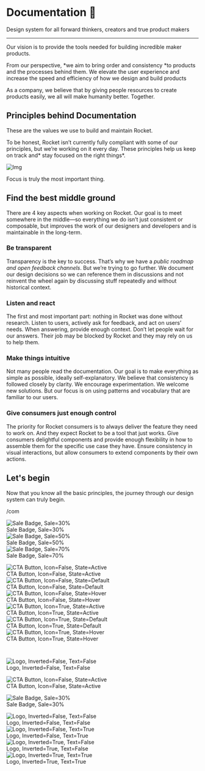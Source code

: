 
# Documentation 🚀

Design system for all forward thinkers, creators and true product makers

---

Our vision is to provide the tools needed for building incredible maker products.

From our perspective, *we aim to bring order and consistency *to products and the processes behind them. We elevate the user experience and increase the speed and efficiency of how we design and build products

As a company, we believe that by giving people resources to create products easily, we all will make humanity better. Together.

## Principles behind Documentation

These are the values we use to build and maintain Rocket.

To be honest, Rocket isn’t currently fully compliant with some of our principles, but we’re working on it every day. These principles help us keep on track and* stay focused on the right things*.

![Img](https://studio-assets.supernova.io/design-systems/14533/9289758a-6300-472a-bbc6-a57098081abf.jpeg)

Focus is truly the most important thing.

## Find the best middle ground

There are 4 key aspects when working on Rocket. Our goal is to meet somewhere in the middle—so everything we do isn’t just consistent or composable, but improves the work of our designers and developers and is maintainable in the long-term.

### Be transparent

Transparency is the key to success. That’s why we have a *public roadmap and open feedback channels*. But we’re trying to go further. We document our design decisions so we can reference them in discussions and not reinvent the wheel again by discussing stuff repeatedly and without historical context.

### Listen and react

The first and most important part: nothing in Rocket was done without research. Listen to users, actively ask for feedback, and act on users’ needs. When answering, provide enough context. Don’t let people wait for our answers. Their job may be blocked by Rocket and they may rely on us to help them.

### Make things intuitive

Not many people read the documentation. Our goal is to make everything as simple as possible, ideally self-explanatory. We believe that consistency is followed closely by clarity. We encourage experimentation. We welcome new solutions. But our focus is on using patterns and vocabulary that are familiar to our users.

### Give consumers just enough control

The priority for Rocket consumers is to always deliver the feature they need to work on. And they expect Rocket to be a tool that just works. Give consumers delightful components and provide enough flexibility in how to assemble them for the specific use case they have. Ensure consistency in visual interactions, but allow consumers to extend components by their own actions.

## Let's begin

Now that you know all the basic principles, the journey through our design system can truly begin.

/com

  
![Sale Badge, Sale=30%](https://studio-assets.supernova.io/design-systems/14533/60b68aed-f3bc-4a5e-8ba5-44c434eea365.png)  
Sale Badge, Sale=30%  
![Sale Badge, Sale=50%](https://studio-assets.supernova.io/design-systems/14533/41785a04-6d14-4f37-b930-f872f45d0ed3.png)  
Sale Badge, Sale=50%  
![Sale Badge, Sale=70%](https://studio-assets.supernova.io/design-systems/14533/cae0be62-7496-44f2-9d59-560b20b74470.png)  
Sale Badge, Sale=70%  


  
![CTA Button, Icon=False, State=Active](https://studio-assets.supernova.io/design-systems/14533/9d3cfe6f-4542-413b-aa72-cce7ba4fefa7.png)  
CTA Button, Icon=False, State=Active  
![CTA Button, Icon=False, State=Default](https://studio-assets.supernova.io/design-systems/14533/cd01193d-43a7-4e2d-8a55-089491aaeb59.png)  
CTA Button, Icon=False, State=Default  
![CTA Button, Icon=False, State=Hover](https://studio-assets.supernova.io/design-systems/14533/d00290fa-f729-422b-b5f6-572397934f86.png)  
CTA Button, Icon=False, State=Hover  
![CTA Button, Icon=True, State=Active](https://studio-assets.supernova.io/design-systems/14533/d430e000-dbbc-4c1e-a47e-01ec2223b68b.png)  
CTA Button, Icon=True, State=Active  
![CTA Button, Icon=True, State=Default](https://studio-assets.supernova.io/design-systems/14533/591efd3e-a70c-45be-85e6-36f20e5ce27e.png)  
CTA Button, Icon=True, State=Default  
![CTA Button, Icon=True, State=Hover](https://studio-assets.supernova.io/design-systems/14533/5d6ada62-acd8-4d38-a24a-06222ebd4b99.png)  
CTA Button, Icon=True, State=Hover  


```javascript  
  
```

  
![Logo, Inverted=False, Text=False](https://studio-assets.supernova.io/design-systems/14533/6158ad78-0aea-454e-8d09-f12ca1a42ed8.png)  
Logo, Inverted=False, Text=False  


  
  


  
![CTA Button, Icon=False, State=Active](https://studio-assets.supernova.io/design-systems/14533/9d3cfe6f-4542-413b-aa72-cce7ba4fefa7.png)  
CTA Button, Icon=False, State=Active  


  
![Sale Badge, Sale=30%](https://studio-assets.supernova.io/design-systems/14533/60b68aed-f3bc-4a5e-8ba5-44c434eea365.png)  
Sale Badge, Sale=30%  


  
![Logo, Inverted=False, Text=False](https://studio-assets.supernova.io/design-systems/14533/6158ad78-0aea-454e-8d09-f12ca1a42ed8.png)  
Logo, Inverted=False, Text=False  
![Logo, Inverted=False, Text=True](https://studio-assets.supernova.io/design-systems/14533/3d91ff4c-ee10-461f-9136-9282ecf8595b.png)  
Logo, Inverted=False, Text=True  
![Logo, Inverted=True, Text=False](https://studio-assets.supernova.io/design-systems/14533/7a10d2b0-4778-4e94-a001-984ebe30106b.png)  
Logo, Inverted=True, Text=False  
![Logo, Inverted=True, Text=True](https://studio-assets.supernova.io/design-systems/14533/0b7ac130-7dff-4ada-9a2b-79c8b6b2ba72.png)  
Logo, Inverted=True, Text=True  
